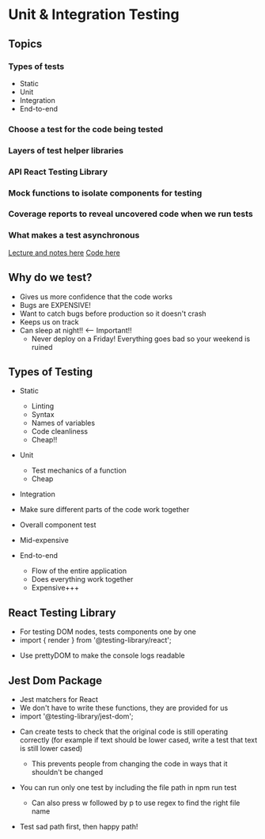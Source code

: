 # Unit & Integration Testing

## Topics

### Types of tests

- Static
- Unit
- Integration
- End-to-end

### Choose a test for the code being tested

### Layers of test helper libraries

### API React Testing Library

### Mock functions to isolate components for testing

### Coverage reports to reveal uncovered code when we run tests

### What makes a test asynchronous

[Lecture and notes here](https://web.compass.lighthouselabs.ca/activities/1041/lectures/4088)
[Code here](https://github.com/vasiliy-klimkin/lhl-lectures/tree/master/w08d01-Unit-Integration-Testing)

## Why do we test?

- Gives us more confidence that the code works
- Bugs are EXPENSIVE!
- Want to catch bugs before production so it doesn't crash
- Keeps us on track
- Can sleep at night!! <-- Important!!
  - Never deploy on a Friday! Everything goes bad so your weekend is ruined

## Types of Testing

- Static

  - Linting
  - Syntax
  - Names of variables
  - Code cleanliness
  - Cheap!!

- Unit

  - Test mechanics of a function
  - Cheap

- Integration
- Make sure different parts of the code work together
- Overall component test
- Mid-expensive

- End-to-end
  - Flow of the entire application
  - Does everything work together
  - Expensive+++

## React Testing Library

- For testing DOM nodes, tests components one by one
- import { render } from '@testing-library/react';

* Use prettyDOM to make the console logs readable

## Jest Dom Package

- Jest matchers for React
- We don't have to write these functions, they are provided for us
- import '@testing-library/jest-dom';

* Can create tests to check that the original code is still operating correctly (for example if text should be lower cased, write a test that text is still lower cased)

  - This prevents people from changing the code in ways that it shouldn't be changed

* You can run only one test by including the file path in npm run test

  - Can also press w followed by p to use regex to find the right file name

* Test sad path first, then happy path!
